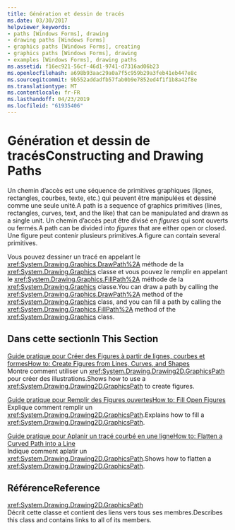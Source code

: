 ```yaml
---
title: Génération et dessin de tracés
ms.date: 03/30/2017
helpviewer_keywords:
- paths [Windows Forms], drawing
- drawing paths [Windows Forms]
- graphics paths [Windows Forms], creating
- graphics paths [Windows Forms], drawing
- examples [Windows Forms], drawing paths
ms.assetid: f16ec921-56cf-46d1-9741-d7316ad06b23
ms.openlocfilehash: a698b93aac29a0a7f5c959b29a3feb41eb447e8c
ms.sourcegitcommit: 9b552addadfb57fab0b9e7852ed4f1f1b8a42f8e
ms.translationtype: MT
ms.contentlocale: fr-FR
ms.lasthandoff: 04/23/2019
ms.locfileid: "61935406"
---
```

# <a name="constructing-and-drawing-paths"></a><span data-ttu-id="c3982-102">Génération et dessin de tracés</span><span class="sxs-lookup"><span data-stu-id="c3982-102">Constructing and Drawing Paths</span></span>
<span data-ttu-id="c3982-103">Un chemin d’accès est une séquence de primitives graphiques (lignes, rectangles, courbes, texte, etc.) qui peuvent être manipulées et dessiné comme une seule unité.</span><span class="sxs-lookup"><span data-stu-id="c3982-103">A path is a sequence of graphics primitives (lines, rectangles, curves, text, and the like) that can be manipulated and drawn as a single unit.</span></span> <span data-ttu-id="c3982-104">Un chemin d’accès peut être divisé en *figures* qui sont ouverts ou fermés.</span><span class="sxs-lookup"><span data-stu-id="c3982-104">A path can be divided into *figures* that are either open or closed.</span></span> <span data-ttu-id="c3982-105">Une figure peut contenir plusieurs primitives.</span><span class="sxs-lookup"><span data-stu-id="c3982-105">A figure can contain several primitives.</span></span>  
  
 <span data-ttu-id="c3982-106">Vous pouvez dessiner un tracé en appelant le <xref:System.Drawing.Graphics.DrawPath%2A> méthode de la <xref:System.Drawing.Graphics> classe et vous pouvez le remplir en appelant le <xref:System.Drawing.Graphics.FillPath%2A> méthode de la <xref:System.Drawing.Graphics> classe.</span><span class="sxs-lookup"><span data-stu-id="c3982-106">You can draw a path by calling the <xref:System.Drawing.Graphics.DrawPath%2A> method of the <xref:System.Drawing.Graphics> class, and you can fill a path by calling the <xref:System.Drawing.Graphics.FillPath%2A> method of the <xref:System.Drawing.Graphics> class.</span></span>  
  
## <a name="in-this-section"></a><span data-ttu-id="c3982-107">Dans cette section</span><span class="sxs-lookup"><span data-stu-id="c3982-107">In This Section</span></span>  
 [<span data-ttu-id="c3982-108">Guide pratique pour Créer des Figures à partir de lignes, courbes et formes</span><span class="sxs-lookup"><span data-stu-id="c3982-108">How to: Create Figures from Lines, Curves, and Shapes</span></span>](how-to-create-figures-from-lines-curves-and-shapes.md)  
 <span data-ttu-id="c3982-109">Montre comment utiliser un <xref:System.Drawing.Drawing2D.GraphicsPath> pour créer des illustrations.</span><span class="sxs-lookup"><span data-stu-id="c3982-109">Shows how to use a <xref:System.Drawing.Drawing2D.GraphicsPath> to create figures.</span></span>  
  
 [<span data-ttu-id="c3982-110">Guide pratique pour Remplir des Figures ouvertes</span><span class="sxs-lookup"><span data-stu-id="c3982-110">How to: Fill Open Figures</span></span>](how-to-fill-open-figures.md)  
 <span data-ttu-id="c3982-111">Explique comment remplir un <xref:System.Drawing.Drawing2D.GraphicsPath>.</span><span class="sxs-lookup"><span data-stu-id="c3982-111">Explains how to fill a <xref:System.Drawing.Drawing2D.GraphicsPath>.</span></span>  
  
 [<span data-ttu-id="c3982-112">Guide pratique pour Aplanir un tracé courbé en une ligne</span><span class="sxs-lookup"><span data-stu-id="c3982-112">How to: Flatten a Curved Path into a Line</span></span>](how-to-flatten-a-curved-path-into-a-line.md)  
 <span data-ttu-id="c3982-113">Indique comment aplatir un <xref:System.Drawing.Drawing2D.GraphicsPath>.</span><span class="sxs-lookup"><span data-stu-id="c3982-113">Shows how to flatten a <xref:System.Drawing.Drawing2D.GraphicsPath>.</span></span>  
  
## <a name="reference"></a><span data-ttu-id="c3982-114">Référence</span><span class="sxs-lookup"><span data-stu-id="c3982-114">Reference</span></span>  
 <xref:System.Drawing.Drawing2D.GraphicsPath>  
 <span data-ttu-id="c3982-115">Décrit cette classe et contient des liens vers tous ses membres.</span><span class="sxs-lookup"><span data-stu-id="c3982-115">Describes this class and contains links to all of its members.</span></span>
